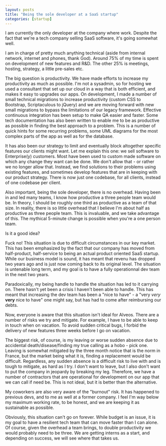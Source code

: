 ```yaml
---
layout: posts
title: "Being the sole developer at a SaaS startup"
categories: [startup]
---
```

I am currently the only developer at the company where work. Despite the fact that we're a tech company selling SaaS software, it's going somewhat well.
 
I am in charge of pretty much anything technical (aside from internal network, internet and phones, thank God). Around 75% of my time is spent on development of new features and R&D. The other 25% is meetings, hosting, strategy, a little pre-sales etc. 
 
The big question is productivity. We have made efforts to increase my productivity as much as possible. I'm not a sysadmin, so for hosting we used a consultant that set up our cloud in a way that is both efficient, and makes it easy to upgrades our apps. On development, I made a number of small technical migrations to increase productivity (custom CSS to Bootstrap, Scriptaculous to jQuery) and we are moving forward with new small migrations to bypass the limitations of our legacy framework. Effective continuous integration has been setup to make QA easier and faster. Some tech documentation has also been written to enable me to be as productive as possible in finding the best approach to a problem. This is a number of quick hints for some recurring problems, some UML diagrams for the most complex parts of the app as well as for the database.
 
It has also been our strategy to limit and eventually block altogether specific features our clients might want. Let me explain this one: we sell software to Enterprise(y) customers. Most have been used to custom made software on which any change they want can be done. We don't allow that - or rather we no longer allow that. Instead, we find solutions to their problems using existing features, and sometimes develop features that are in keeping with our product strategy. There is now just one codebase, for all clients, instead of one codebase per client.
 
Also important, being the sole developer, there is no overhead. Having been in and led many teams, I know how productive a three people team would be. In theory, I should be roughly one third as productive as a team of that size. In reality, there is so little overhead that I believe I'm about half as productive as three people team. This is invaluable, and we take advantage of this. The mythical 5-minute change is possible when you're a one person team.

Is it a good idea?

Fuck no! This situation is due to difficult circumstances in our key market. This has been emphasized by the fact that our company has moved from half-product, half-service to being an actual product oriented SaaS startup. While our business model is sound, it has meant that revenu has dropped two years ago and is just now coming back to its original level. The situation is untenable long term, and my goal is to have a fully operationnal dev team in the next two years.

Paradoxically, my being handle to handle the situation has led to it carrying on. There hasn't yet been a crisis I haven't been able to handle. This has meant that increasing the dev team has been a "nice to have" - a "very *very* **very** nice to have" one might say, but has had to come after reimbursing our debts.
 
Now, everyone is aware that this situation isn't ideal for Alveos. There are a number of risks we try and mitigate. For example, I have to be able to keep in touch when on vacation. To avoid sudden critical bugs, I forbid the delivery of new features three weeks before I go on vacation.
 
The biggest risk, of course, is my leaving or worse sudden absence due to accidental death/disease/finding my true calling as a hobo - pick one. Leaving is somewhat mitigated by the three month notice that is the norm in France, but the market being what it is, finding a replacement would be difficult. Regardless, any sudden absence is a difficult risk to live with and is tough to mitigate, as hard as I try. I don't want to leave, but I also don't want to put the company in jeopardy by breaking my leg. Therefore, we have a number of contractors that are operational for development on our app that we can call if need be. This is not ideal, but it is better than the alternative.
 
My coworkers are also very aware of the "burnout" risk. It has happened to previous devs, and to me as well at a former company. I feel I'm way below my maximum working rate, to be honest, and we are keeping it as sustainable as possible.
 
Obviously, this situation can't go on forever. While budget is an issue, it is my goal to have a resilient tech team that can move faster than I can alone. Of course, given the overhead a team brings, to double productivity we would probably need to be three. We are getting interns as a start, and depending on success, we will see where that takes us.
